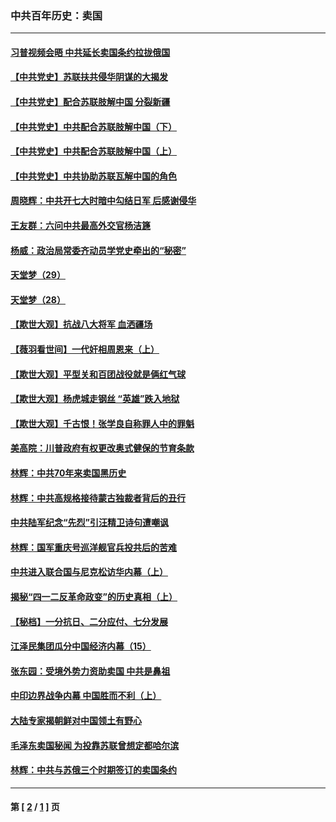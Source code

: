 ### 中共百年历史：卖国
---
#### [习普视频会晤 中共延长卖国条约拉拢俄国](../../pages/nf1176117/n13060971.md?02100430) 
#### [【中共党史】苏联扶共侵华阴谋的大揭发](../../pages/nf1176117/n13056050.md?02100430) 
#### [【中共党史】配合苏联肢解中国 分裂新疆](../../pages/nf1176117/n13040700.md?02100430) 
#### [【中共党史】中共配合苏联肢解中国（下）](../../pages/nf1176117/n13035660.md?02100430) 
#### [【中共党史】中共配合苏联肢解中国（上）](../../pages/nf1176117/n13030262.md?02100430) 
#### [【中共党史】中共协助苏联瓦解中国的角色](../../pages/nf1176117/n13018109.md?02100430) 
#### [周晓辉：中共开七大时暗中勾结日军 后感谢侵华](../../pages/nf1176117/n12921960.md?02100430) 
#### [王友群：六问中共最高外交官杨洁篪](../../pages/nf1176117/n12836495.md?02100430) 
#### [杨威：政治局常委齐动员学党史牵出的“秘密”](../../pages/nf1176117/n12764642.md?02100430) 
#### [天堂梦（29）](../../pages/nf1176117/n12408465.md?02100430) 
#### [天堂梦（28）](../../pages/nf1176117/n12408309.md?02100430) 
#### [【欺世大观】抗战八大将军 血洒疆场](../../pages/nf1176117/n12357044.md?02100430) 
#### [【薇羽看世间】一代奸相周恩来（上）](../../pages/nf1176117/n12401109.md?02100430) 
#### [【欺世大观】平型关和百团战役就是俩红气球](../../pages/nf1176117/n12359157.md?02100430) 
#### [【欺世大观】杨虎城走钢丝 “英雄”跌入地狱](../../pages/nf1176117/n12358840.md?02100430) 
#### [【欺世大观】千古恨！张学良自称罪人中的罪魁](../../pages/nf1176117/n12358629.md?02100430) 
#### [美高院：川普政府有权更改奥式健保的节育条款](../../pages/nf1176117/n12242171.md?02100430) 
#### [林辉：中共70年来卖国黑历史](../../pages/nf1176117/n11552181.md?02100430) 
#### [林辉：中共高规格接待蒙古独裁者背后的丑行](../../pages/nf1176117/n11225005.md?02100430) 
#### [中共陆军纪念“先烈”引汪精卫诗句遭嘲讽](../../pages/nf1176117/n11153345.md?02100430) 
#### [林辉：国军重庆号巡洋舰官兵投共后的苦难](../../pages/nf1176117/n10997801.md?02100430) 
#### [中共进入联合国与尼克松访华内幕（上）](../../pages/nf1176117/n10138788.md?02100430) 
#### [揭秘“四一二反革命政变”的历史真相（上）](../../pages/nf1176117/n9996650.md?02100430) 
#### [【秘档】一分抗日、二分应付、七分发展](../../pages/nf1176117/n9331484.md?02100430) 
#### [江泽民集团瓜分中国经济内幕（15）](../../pages/nf1176117/n9268584.md?02100430) 
#### [张东园：受境外势力资助卖国 中共是鼻祖](../../pages/nf1176117/n9272480.md?02100430) 
#### [中印边界战争内幕 中国胜而不利（上）](../../pages/nf1176117/n9252458.md?02100430) 
#### [大陆专家揭朝鲜对中国领土有野心](../../pages/nf1176117/n9074056.md?02100430) 
#### [毛泽东卖国秘闻 为投靠苏联曾想定都哈尔滨](../../pages/nf1176117/n9058631.md?02100430) 
#### [林辉：中共与苏俄三个时期签订的卖国条约](../../pages/nf1176117/n9036062.md?02100430) 

---
#### 第 [ [2](./2.md?02100430) / [1](./1.md?02100430) ] 页
